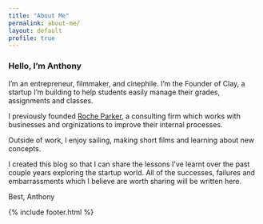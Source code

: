 ```yaml
---
title: "About Me"
permalink: about-me/
layout: default
profile: true
---
```


### Hello, I’m Anthony

I’m an entrepreneur, filmmaker, and cinephile. I’m the Founder of Clay, a startup I’m building to help students easily manage their grades, assignments and classes.

I previously founded [Roche Parker](https://rocheparker.com), a consulting firm which works with businesses and orginizations to improve their internal processes.

Outside of work, I enjoy sailing, making short films and learning about new concepts.

I created this blog so that I can share the lessons I’ve learnt over the past couple years exploring the startup world. All of the successes, failures and embarrassments which I believe are worth sharing will be written here.

Best,
Anthony

{% include footer.html %}
